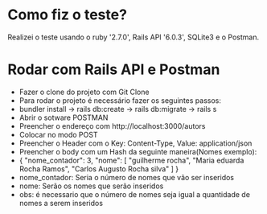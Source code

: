 # Como fiz o teste?
Realizei o teste usando o ruby '2.7.0', Rails API '6.0.3', SQLite3 e o Postman.

# Rodar com Rails API e Postman
- Fazer o clone do projeto com Git Clone
- Para rodar o projeto é necessário fazer os seguintes passos:
- bundler install -> rails db:create -> rails db:migrate -> rails s
- Abrir o sotware POSTMAN
- Preencher o endereço com http://localhost:3000/autors
- Colocar no modo POST
- Preencher o Header com o Key: Content-Type, Value: application/json
- Preencher o body com um Hash da seguinte maneira(Nomes exemplo):
- {
    "nome_contador": 3,
    "nome": [
        "guilherme rocha",
        "Maria eduarda Rocha Ramos",
        "Carlos Augusto Rocha silva"
    ]
  }
 - nome_contador: Seria o número de nomes que vão ser inseridos
 - nome: Serão os nomes que serão inseridos
 - obs: é necessario que o número de nomes seja igual a quantidade de nomes a serem inseridos
